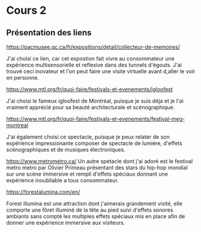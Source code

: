 # Cours 2
## Présentation des liens

https://pacmusee.qc.ca/fr/expositions/detail/collecteur-de-memoires/

J'ai choisi ce lien, car cet expostion fait vivre au consommateur une expérience multisensorielle et reflexive dans des tunnels d'égouts. J'ai trouvé ceci inovateur et l'on peut faire une visite virtuelle avant d,aller le voir en personne.

https://www.mtl.org/fr/quoi-faire/festivals-et-evenements/igloofest

J'ai choisi le fameux igloofest de Montréal, puisque je suis déja et je l'ai vraiment apprécié pour sa beauté architecturale et scénographique.

https://www.mtl.org/fr/quoi-faire/festivals-et-evenements/festival-meg-montreal

J'ai également choisi ce spectacle, puisque je peux relater de son expérience impressionante composer de spectacle de lumière, d'effets scénographiques et de musiques électroniques.

https://www.metrometro.ca/ 
Un autre spetacle dont j'ai adoré est le festival metro metro par Olivier Primeau présentant des stars du hip-hop mondial sur une scène immersive et rempli d'effets spéciaux donnant une expérience inoubliable a tous consommateur.

https://forestalumina.com/en/

 Forest illumina est une attraction dont j'aimerais grandement visité, elle comporte une fôret illuminé de la tête au pied suivi d'effets sonores ambiants sans compté les multiples effets spéciaux mis en place afin de donner une expérience immersive aux visiteurs.
